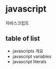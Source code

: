 # javascript
자바스크립트

## table of list
* javascripts 개요
* javascript variables
* javascript literals
